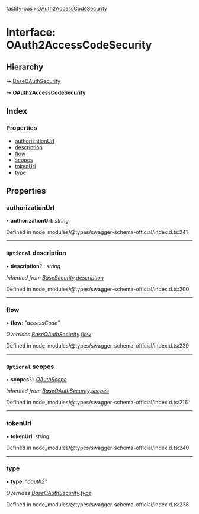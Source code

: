[fastify-oas](../README.md) › [OAuth2AccessCodeSecurity](oauth2accesscodesecurity.md)

# Interface: OAuth2AccessCodeSecurity

## Hierarchy

  ↳ [BaseOAuthSecurity](baseoauthsecurity.md)

  ↳ **OAuth2AccessCodeSecurity**

## Index

### Properties

* [authorizationUrl](oauth2accesscodesecurity.md#authorizationurl)
* [description](oauth2accesscodesecurity.md#optional-description)
* [flow](oauth2accesscodesecurity.md#flow)
* [scopes](oauth2accesscodesecurity.md#optional-scopes)
* [tokenUrl](oauth2accesscodesecurity.md#tokenurl)
* [type](oauth2accesscodesecurity.md#type)

## Properties

###  authorizationUrl

• **authorizationUrl**: *string*

Defined in node_modules/@types/swagger-schema-official/index.d.ts:241

___

### `Optional` description

• **description**? : *string*

*Inherited from [BaseSecurity](basesecurity.md).[description](basesecurity.md#optional-description)*

Defined in node_modules/@types/swagger-schema-official/index.d.ts:200

___

###  flow

• **flow**: *"accessCode"*

*Overrides [BaseOAuthSecurity](baseoauthsecurity.md).[flow](baseoauthsecurity.md#flow)*

Defined in node_modules/@types/swagger-schema-official/index.d.ts:239

___

### `Optional` scopes

• **scopes**? : *[OAuthScope](oauthscope.md)*

*Inherited from [BaseOAuthSecurity](baseoauthsecurity.md).[scopes](baseoauthsecurity.md#optional-scopes)*

Defined in node_modules/@types/swagger-schema-official/index.d.ts:216

___

###  tokenUrl

• **tokenUrl**: *string*

Defined in node_modules/@types/swagger-schema-official/index.d.ts:240

___

###  type

• **type**: *"oauth2"*

*Overrides [BaseOAuthSecurity](baseoauthsecurity.md).[type](baseoauthsecurity.md#type)*

Defined in node_modules/@types/swagger-schema-official/index.d.ts:238
